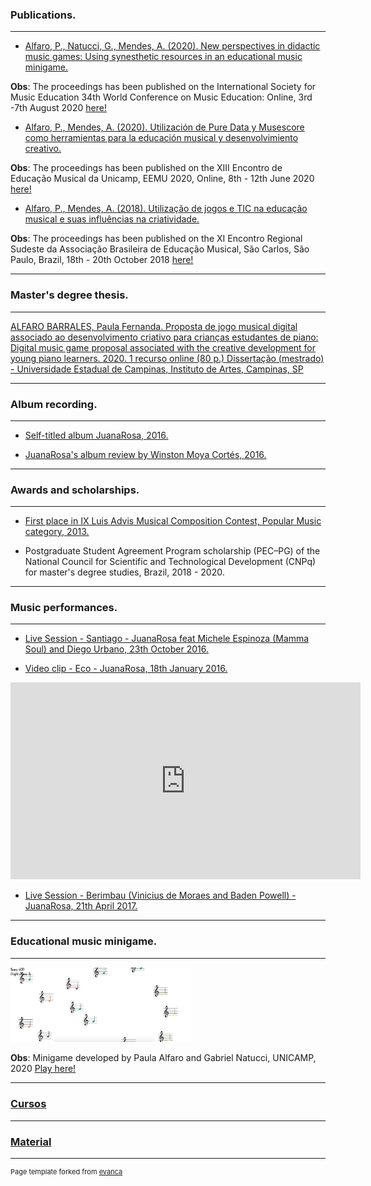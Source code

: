 ### Publications.
---
- [Alfaro, P., Natucci, G., Mendes, A. (2020). New perspectives in didactic music games: Using synesthetic resources in an educational music minigame.](https://www.researchgate.net/publication/344259985_New_perspectives_in_didactic_music_games_Using_synesthetic_resources_in_an_educational_music_minigame)

**Obs**: The proceedings has been published on the International Society for Music Education 34th World Conference on Music Education: Online, 3rd -7th August 2020 [here!](https://www.isme.org/sites/default/files/documents/Proceedings%20final%202020%20ISME%20WORLD%20CONFERENCE.pdf)

- [Alfaro, P., Mendes, A. (2020). Utilización de Pure Data y Musescore como herramientas para la educación musical y desenvolvimiento creativo.](https://www.researchgate.net/publication/343774702_Utilizacion_de_Pure_Data_y_Musescore_como_herramientas_para_la_educacion_musical_y_desenvolvimiento_creativo)

**Obs**: The proceedings has been published on the XIII Encontro de Educação Musical da Unicamp, EEMU 2020, Online, 8th - 12th June 2020 [here!](https://sites.google.com/dac.unicamp.br/eemu/anais/2020?authuser=0)

- [Alfaro, P., Mendes, A. (2018). Utilização de jogos e TIC na educação musical e suas influências na criatividade.](https://www.researchgate.net/publication/343774857_Utilizacao_de_jogos_e_TIC_na_educacao_musical_e_suas_influencias_na_criatividade)

**Obs**: The proceedings has been published on the XI	Encontro	Regional	Sudeste	da	Associação	Brasileira	de	Educação	Musical, São	Carlos, São Paulo, Brazil, 18th - 20th October 2018 [here!](http://abemeducacaomusical.com.br/conferencias/index.php/sd2018/regsd/paper/viewFile/3230/1774)


---
### Master's degree thesis.
---

[ALFARO BARRALES, Paula Fernanda. Proposta de jogo musical digital associado ao desenvolvimento criativo para crianças estudantes de piano: Digital music game proposal associated with the creative development for young piano learners. 2020. 1 recurso online (80 p.) Dissertação (mestrado) - Universidade Estadual de Campinas, Instituto de Artes, Campinas, SP](http://repositorio.unicamp.br/jspui/handle/REPOSIP/344240)

---
### Album recording.
---

- [Self-titled album JuanaRosa, 2016.](https://open.spotify.com/album/1VhniXD6lELfiDeZhNWL8b?si=VX0VqfjtRTicp5l5BWs0xQ)

- [JuanaRosa's album review by Winston Moya Cortés, 2016.](https://scielo.conicyt.cl/scielo.php?script=sci_arttext&pid=S0716-27902017000100163)

---
### Awards and scholarships.
---

- [First place in IX Luis Advis Musical Composition Contest, Popular Music category, 2013.](https://luisadvis.cultura.gob.cl/ganadores)

- Postgraduate Student Agreement Program scholarship (PEC–PG) of the National Council for Scientific and Technological Development (CNPq) for master's degree studies, Brazil, 2018 - 2020.

---
### Music performances.
---

- [Live Session - Santiago - JuanaRosa feat Michele Espinoza (Mamma Soul) and Diego Urbano, 23th October 2016.](https://www.youtube.com/watch?v=iyOnEmmdgeM) 

- [Video clip - Eco - JuanaRosa, 18th January 2016.](https://www.youtube.com/watch?v=Bvq0-om3bqg)

<iframe width="560" height="315" src="https://www.youtube.com/embed/x-rNjgch8P8" frameborder="0" allow="accelerometer; autoplay; clipboard-write; encrypted-media; gyroscope; picture-in-picture" allowfullscreen></iframe>

- [Live Session - Berimbau (Vinicius de Moraes and Baden Powell) - JuanaRosa, 21th April 2017.](https://www.youtube.com/watch?v=UUG2lNxfjpI&t=2s)

---
### Educational music minigame.
---

[<img src="images/Imagen_Juego.png?raw=true" style="width: 30vw; min-width: 150px;" alt="Logo" />](https://gctucci.itch.io/simon-sings)

**Obs**: Minigame developed by Paula Alfaro and Gabriel Natucci, UNICAMP, 2020 [Play here!](https://gctucci.itch.io/simon-sings)

---
### [Cursos](/sample_page5.html)
---
### [Material](/sample_page6.html)
---
<p style="font-size:11px">Page template forked from <a href="https://github.com/evanca/quick-portfolio">evanca</a></p>
<!-- Remove above link if you don't want to attibute -->
